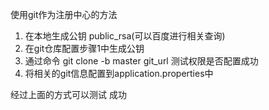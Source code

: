 使用git作为注册中心的方法
1. 在本地生成公钥 public_rsa(可以百度进行相关查询)
2. 在git仓库配置步骤1中生成公钥
3. 通过命令 git clone -b master git_url 测试权限是否配置成功
4. 将相关的git信息配置到application.properties中

经过上面的方式可以测试 成功